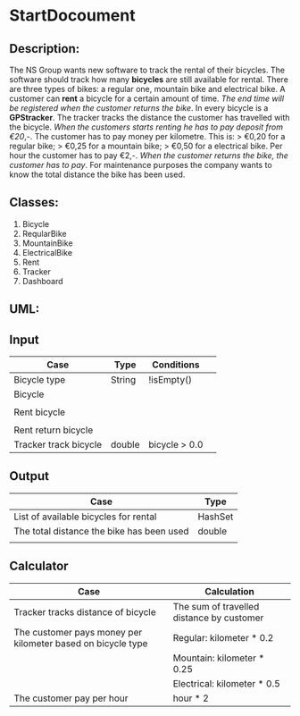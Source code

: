 # StartDocoument

## Description:

The NS Group wants new software to track the rental of their bicycles. The software should track how many **bicycles** are still available for rental. There are  three types of bikes: a regular one, mountain bike and electrical bike. A  customer can **rent** a bicycle for a certain amount of time. *The end time will be registered when the customer returns the bike*. In every bicycle is a **GPStracker**. The tracker tracks the distance the customer has travelled with the bicycle. *When the customers starts renting he has to pay deposit from €20*,-.  The customer has to pay money per kilometre. This is: > €0,20 for a regular bike; > €0,25 for a mountain bike; > €0,50 for a electrical bike. Per hour the customer has to pay €2,-. *When the customer returns the bike,  the customer has to pay*. For maintenance purposes the company wants to  know the total distance the bike has been used.

## Classes:

1. Bicycle
2. ReqularBike
3. MountainBike
4. ElectricalBike
5. Rent
6. Tracker
7. Dashboard

## UML:



## Input

| Case                  | Type   | Conditions    |      |
| --------------------- | ------ | ------------- | ---- |
| Bicycle type          | String | !isEmpty()    |      |
| Bicycle               |        |               |      |
|                       |        |               |      |
| Rent bicycle          |        |               |      |
|                       |        |               |      |
| Rent return bicycle   |        |               |      |
| Tracker track bicycle | double | bicycle > 0.0 |      |



## Output

| Case                                      | Type    |
| ----------------------------------------- | ------- |
| List of available bicycles for rental     | HashSet |
| The total distance the bike has been used | double  |
|                                           |         |

## Calculator

| Case                                                        | Calculation                               |
| ----------------------------------------------------------- | ----------------------------------------- |
| Tracker tracks distance of bicycle                          | The sum of travelled distance by customer |
| The customer pays money per kilometer based on bicycle type | Regular: kilometer * 0.2                  |
|                                                             | Mountain: kilometer * 0.25                |
|                                                             | Electrical: kilometer * 0.5               |
| The customer pay per hour                                   | hour * 2                                  |

